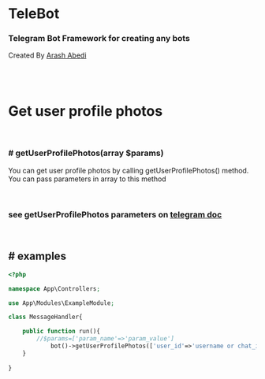 # TeleBot
### Telegram Bot Framework for creating any bots 

Created By [Arash Abedi](https://arashabedii.github.io)

<br/>
<br/>

# Get user profile photos
<br>

### # getUserProfilePhotos(array $params)

You can get user profile photos by calling getUserProfilePhotos() method. <br>
You can pass parameters in array to this method

<br>

### see getUserProfilePhotos parameters on [telegram doc](https://core.telegram.org/bots/api#sendaudio)

<br>

## # examples

```php
<?php

namespace App\Controllers;

use App\Modules\ExampleModule;

class MessageHandler{

    public function run(){
        //$params=['param_name'=>'param_value']
            bot()->getUserProfilePhotos(['user_id'=>'username or chat_id ...']); //get user profile photos
    }
   
}

```
